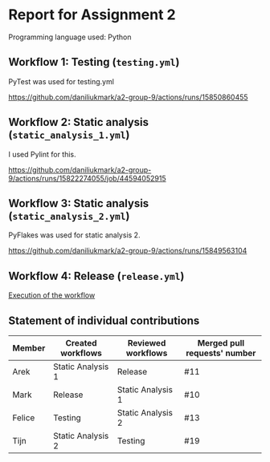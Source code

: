 # Report for Assignment 2

Programming language used: Python

## Workflow 1: Testing (`testing.yml`)

PyTest was used for testing.yml

https://github.com/daniliukmark/a2-group-9/actions/runs/15850860455

## Workflow 2: Static analysis (`static_analysis_1.yml`)

I used Pylint for this.

https://github.com/daniliukmark/a2-group-9/actions/runs/15822274055/job/44594052915

## Workflow 3: Static analysis (`static_analysis_2.yml`)

PyFlakes was used for static analysis 2.

https://github.com/daniliukmark/a2-group-9/actions/runs/15849563104

## Workflow 4: Release (`release.yml`)

[Execution of the workflow](https://github.com/daniliukmark/a2-group-9/actions/runs/15822274053)

## Statement of individual contributions

<Write what each group member did. Use the following table for that and add additional text under it if you see fit.>

| Member | Created workflows | Reviewed workflows | Merged pull requests' number |
| --- | --- | --- | --- |
| Arek|Static Analysis 1 |Release |#11 |
| Mark|Release |Static Analysis 1 |#10 |
| Felice|Testing |Static Analysis 2 |#13 |
| Tijn|Static Analysis 2 |Testing |#19 |

